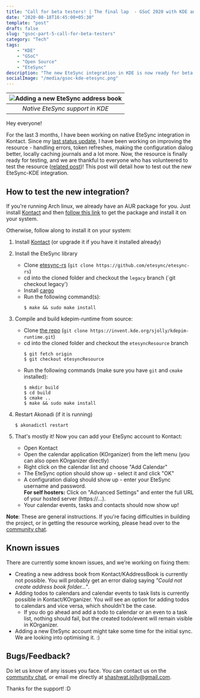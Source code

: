 ```yaml
---
title: "Call for beta testers! | The final lap  - GSoC 2020 with KDE and EteSync [Part 5]"
date: "2020-08-18T16:45:00+05:30"
template: "post"
draft: false
slug: "gsoc-part-5-call-for-beta-testers"
category: "Tech"
tags:
    - "KDE"
    - "GSoC"
    - "Open Source"
    - "EteSync"
description: "The new EteSync integration in KDE is now ready for beta testing!"
socialImage: "/media/gsoc-kde-etesync.png"
---
```


| ![Adding a new EteSync address book](/media/EteSync-resource-visible-logo.png) |
| :----------------------------------------------------------------------------: |
|                        _Native EteSync support in KDE_                         |

Hey everyone!

For the last 3 months, I have been working on native EteSync integration in Kontact. Since my [last status update](https://www.thejollyblog.tech/posts/KDE/gsoc-part-4-adding-etesync-calendars-tasks), I have been working on improving the resource - handling errors, token refreshes, making the configuration dialog better, locally caching journals and a lot more. Now, the resource is finally ready for testing, and we are thankful to everyone who has volunteered to test the resource ([related post](https://blog.etesync.com/gnome-and-kde-integrations-looking-for-beta-testers/))! This post will detail how to test out the new EteSync-KDE integration.

## How to test the new integration?

If you're running Arch linux, we already have an AUR package for you. Just install [Kontact](https://kde.org/applications/en/office/org.kde.kontact) and then [follow this link](https://aur.archlinux.org/packages/kdepim-runtime-etesync-git/) to get the package and install it on your system.

Otherwise, follow along to install it on your system:

1. Install [Kontact](https://kde.org/applications/en/office/org.kde.kontact) (or upgrade it if you have it installed already)
2. Install the EteSync library

    - Clone [etesync-rs](https://github.com/etesync/etesync-rs) (`git clone https://github.com/etesync/etesync-rs`)
    - cd into the cloned folder and checkout the `legacy` branch (`git checkout legacy')
    - Install [cargo](https://doc.rust-lang.org/cargo/getting-started/installation.html)
    - Run the following command(s):
        ```shell
        $ make && sudo make install
        ```

3. Compile and build kdepim-runtime from source:
    - Clone [the repo](https://invent.kde.org/sjolly/kdepim-runtime.git) (`git clone https://invent.kde.org/sjolly/kdepim-runtime.git`)
    - cd into the cloned folder and checkout the `etesyncResource` branch
        ```shell
        $ git fetch origin
        $ git checkout etesyncResource
        ```
    - Run the following commands (make sure you have `git` and `cmake` installed):
        ```shell
        $ mkdir build
        $ cd build
        $ cmake ..
        $ make && sudo make install
        ```
4. Restart Akonadi (if it is running)

    ```shell
    $ akonadictl restart
    ```

5. That's mostly it! Now you can add your EteSync account to Kontact:
    - Open Kontact
    - Open the calendar application (KOrganizer) from the left menu (you can also open KOrganizer directly)
    - Right click on the calendar list and choose "Add Calendar"
    - The EteSync option should show up - select it and click "OK"
    - A configuration dialog should show up - enter your EteSync username and password.
      <br>**For self hosters:** Click on "Advanced Settings" and enter the full URL of your hosted server (https://...).
    - Your calendar events, tasks and contacts should now show up!

**Note**: These are general instructions. If you're facing difficulties in building the project, or in getting the resource working, please head over to the [community chat](https://www.etesync.com/community-chat/).

## Known issues

There are currently some known issues, and we're working on fixing them:

-   Creating a new address book from Kontact/KAddressBook is currently not possible. You will probably get an error dialog saying _"Could not create address book folder..."_.
-   Adding todos to calendars and calendar events to task lists is currently possible in Kontact/KOrganizer. You _will_ see an option for adding todos to calendars and vice versa, which shouldn't be the case.
    -   If you do go ahead and add a todo to calendar or an even to a task list, nothing should fail, but the created todo/event will remain visible in KOrganizer.
-   Adding a new EteSync account might take some time for the initial sync. We are looking into optimising it. :)

## Bugs/Feedback?

Do let us know of any issues you face. You can contact us on the [community chat](https://www.etesync.com/community-chat/), or email me directly at [shashwat.jolly@gmail.com](mailto:shashwat.jolly@gmail.com).

Thanks for the support! :D
